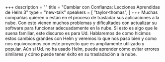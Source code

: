 +++
description = ""
title = "Cambiar con Confianza: Lecciones Aprendidas de Helm 3"
type = "new-talk"
speakers = [
        "taylor-thomas",
]
+++
Muchas compañías quieren o están en el proceso de trasladar sus aplicaciones a la nube. Con esto vienen muchos problemas y dificultades con actualizar su software para funcionar adecuadamente en la nube. Si esto es algo que le suena familiar, este discurso es para Ud. Hablaremos de como hicimos estos cambios grandes con Helm y veremos lo que nos pasó bien y como nos equivocamos con este proyecto que es ampliamente utilizado y popular. Aún si Ud. no ha usado Helm, puede aprender cómo evitar errores similares y cómo puede tener éxito en su trasladación a la nube.